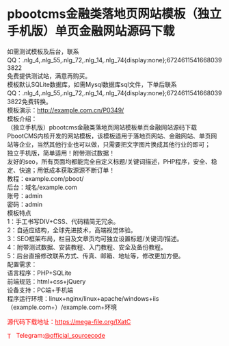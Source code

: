 # pbootcms金融类落地页网站模板（独立手机版）单页金融网站源码下载

如需测试模板及后台，联系QQ：.nlg_4,.nlg_55,.nlg_72,.nlg_14,.nlg_74{display:none};67246115416680393822<br>免费提供测试站，满意再购买。<br>模板默认SQLite数据库，如需Mysql数据库sql文件，下单后联系QQ：.nlg_4,.nlg_55,.nlg_72,.nlg_14,.nlg_74{display:none};67246115416680393822免费转换。<br>模板演示：http://example.com.cn/P0349/<br>模板介绍：<br>（独立手机版）pbootcms金融类落地页网站模板单页金融网站源码下载<br>PbootCMS内核开发的网站模板，该模板适用于落地页网站、金融网站、单页网站等企业，当然其他行业也可以做，只需要把文字图片换成其他行业的即可；<br>独立手机版，简单适用！附带测试数据！<br>友好的seo，所有页面均都能完全自定义标题/关键词描述，PHP程序，安全、稳定、快速；用低成本获取源源不断订单！<br>教程：example.com/pboot/<br>后台：域名/example.com<br>账号：admin<br>密码：admin<br>模板特点<br>1：手工书写DIV+CSS、代码精简无冗余。<br>2：自适应结构，全球先进技术，高端视觉体验。<br>3：SEO框架布局，栏目及文章页均可独立设置标题/关键词/描述。<br>4：附带测试数据、安装教程、入门教程、安全及备份教程。<br>5：后台直接修改联系方式、传真、邮箱、地址等，修改更加方便。<br>配置需求：<br>语言程序：PHP+SQLite<br>前端规范：html+css+jQuery<br>设备支持：PC端+手机端<br>程序运行环境：linux+nginx/linux+apache/windows+iis（example.com+）/example.com+环境<br>


<p style="color: red;">源代码下载地址：<a href="https://mega-file.org/IXatC" style="color: red;">https://mega-file.org/IXatC</a></p><p style="color: red;"><img src="https://cdn-icons-png.flaticon.com/512/2111/2111646.png" alt="Telegram Icon" style="width: 16px; vertical-align: middle; margin-right: 5px;">Telegram:<a href="https://t.me/official_sourcecode" style="color: red;">@official_sourcecode</a></p>
